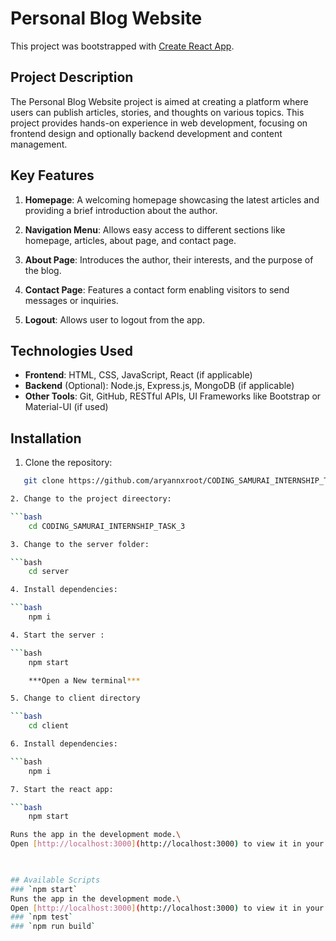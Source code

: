 # Personal Blog Website

This project was bootstrapped with [Create React App](https://github.com/facebook/create-react-app).

## Project Description

The Personal Blog Website project is aimed at creating a platform where users can publish articles, stories, and thoughts on various topics. This project provides hands-on experience in web development, focusing on frontend design and optionally backend development and content management.

## Key Features

1. **Homepage**: A welcoming homepage showcasing the latest articles and providing a brief introduction about the author.

2. **Navigation Menu**: Allows easy access to different sections like homepage, articles, about page, and contact page.

3. **About Page**: Introduces the author, their interests, and the purpose of the blog.

4. **Contact Page**: Features a contact form enabling visitors to send messages or inquiries.

5. **Logout**: Allows user to logout from the app.

## Technologies Used

- **Frontend**: HTML, CSS, JavaScript, React (if applicable)
- **Backend** (Optional): Node.js, Express.js, MongoDB (if applicable)
- **Other Tools**: Git, GitHub, RESTful APIs, UI Frameworks like Bootstrap or Material-UI (if used)

## Installation

1. Clone the repository:

```bash 
   git clone https://github.com/aryannxroot/CODING_SAMURAI_INTERNSHIP_TASK_3.git

2. Change to the project direectory:

```bash
    cd CODING_SAMURAI_INTERNSHIP_TASK_3

3. Change to the server folder:

```bash
    cd server

4. Install dependencies:

```bash
    npm i

4. Start the server :

```bash
    npm start

    ***Open a New terminal***

5. Change to client directory

```bash
    cd client 

6. Install dependencies:

```bash
    npm i

7. Start the react app:

```bash
    npm start

Runs the app in the development mode.\
Open [http://localhost:3000](http://localhost:3000) to view it in your browser.
  


## Available Scripts
### `npm start`
Runs the app in the development mode.\
Open [http://localhost:3000](http://localhost:3000) to view it in your browser.
### `npm test`
### `npm run build`

